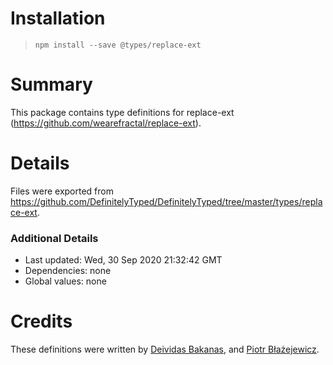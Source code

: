 # Installation
> `npm install --save @types/replace-ext`

# Summary
This package contains type definitions for replace-ext (https://github.com/wearefractal/replace-ext).

# Details
Files were exported from https://github.com/DefinitelyTyped/DefinitelyTyped/tree/master/types/replace-ext.

### Additional Details
 * Last updated: Wed, 30 Sep 2020 21:32:42 GMT
 * Dependencies: none
 * Global values: none

# Credits
These definitions were written by [Deividas Bakanas](https://github.com/DeividasBakanas), and [Piotr Błażejewicz](https://github.com/peterblazejewicz).
